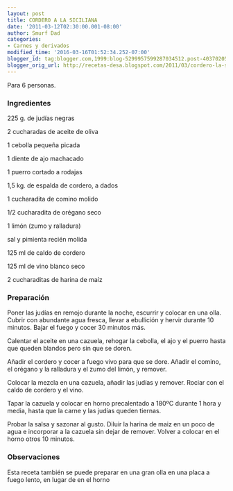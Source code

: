 ```yaml
---
layout: post
title: CORDERO A LA SICILIANA
date: '2011-03-12T02:30:00.001-08:00'
author: Smurf Dad
categories:
- Carnes y derivados
modified_time: '2016-03-16T01:52:34.252-07:00'
blogger_id: tag:blogger.com,1999:blog-5299957599287034512.post-4037020566649461480
blogger_orig_url: http://recetas-desa.blogspot.com/2011/03/cordero-la-siciliana.html
---
```


Para 6 personas.

<h3>Ingredientes</h3>
225 g. de judías negras

2 cucharadas de aceite de oliva

1 cebolla pequeña picada

1 diente de ajo machacado

1 puerro cortado a rodajas

1,5 kg. de espalda de cordero, a dados

1 cucharadita de comino molido

1/2 cucharadita de orégano seco

1 limón (zumo y ralladura)

sal y pimienta recién molida

125 ml de caldo de cordero

125 ml de vino blanco seco

2 cucharaditas de harina de maíz

<h3>Preparación</h3>
Poner las judías en remojo durante la noche, escurrir y colocar en una olla. Cubrir con abundante agua fresca, llevar a ebullición y hervir durante 10 minutos. Bajar el fuego y cocer 30 minutos más.



Calentar el aceite en una cazuela, rehogar la cebolla, el ajo y el puerro hasta que queden blandos pero sin que se doren.



Añadir el cordero y cocer a fuego vivo para que se dore. Añadir el comino, el orégano y la ralladura y el zumo del limón, y remover.



Colocar la mezcla en una cazuela, añadir las judías y remover. Rociar con el caldo de cordero y el vino.



Tapar la cazuela y colocar en horno precalentado a 180ºC durante 1 hora y media, hasta que la carne y las judías queden tiernas.



Probar la salsa y sazonar al gusto. Diluir la harina de maiz en un poco de agua e incorporar a la cazuela sin dejar de remover. Volver a colocar en el horno otros 10 minutos.

<h3>Observaciones</h3>
Esta receta también se puede preparar en una gran olla en una placa a fuego lento, en lugar de en el horno
